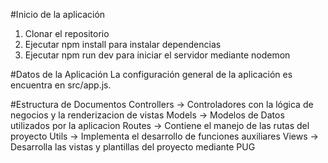 #Inicio de la aplicación
1. Clonar el repositorio
2. Ejecutar npm install para instalar dependencias
3. Ejecutar npm run dev para iniciar el servidor mediante nodemon

#Datos de la Aplicación
La configuración general de la aplicación es encuentra en src/app.js.

#Estructura de Documentos
Controllers -> Controladores con la lógica de negocios y la renderizacion de vistas
Models -> Modelos de Datos utilizados por la aplicacion
Routes -> Contiene el manejo de las rutas del proyecto
Utils -> Implementa el desarrollo de funciones auxiliares
Views -> Desarrolla las vistas y plantillas del proyecto mediante PUG
